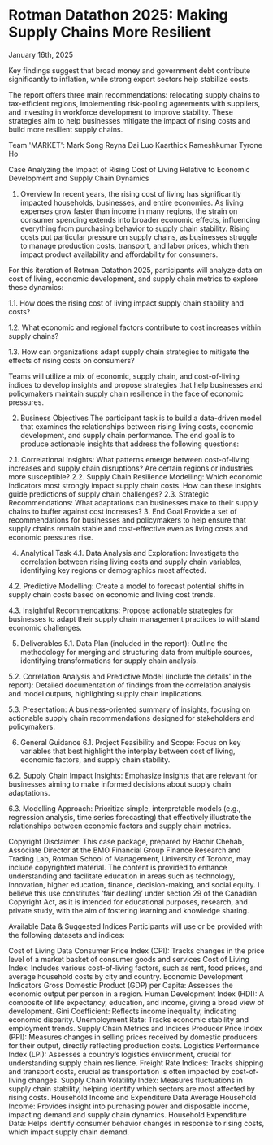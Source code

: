 # Rotman Datathon 2025: Making Supply Chains More Resilient

January 16th, 2025

Key findings suggest that broad money and government debt contribute significantly to inflation, while strong export sectors help stabilize costs.

The report offers three main recommendations: relocating supply chains to tax-efficient regions, implementing risk-pooling agreements with suppliers, and investing in workforce development to improve stability. These strategies aim to help businesses mitigate the impact of rising costs and build more resilient supply chains.

Team 'MARKET':
Mark Song
Reyna Dai Luo
Kaarthick Rameshkumar
Tyrone Ho

Case
Analyzing the Impact of Rising Cost of Living Relative to Economic Development and Supply Chain Dynamics
1. Overview
In recent years, the rising cost of living has significantly impacted households, businesses, and entire economies. As living expenses grow faster than income in many regions, the strain on consumer spending extends into broader economic effects, influencing everything from purchasing behavior to supply chain stability. Rising costs put particular pressure on supply chains, as businesses struggle to manage production costs, transport, and labor prices, which then impact product availability and affordability for consumers.

For this iteration of Rotman Datathon 2025, participants will analyze data on cost of living, economic development, and supply chain metrics to explore these dynamics:

1.1. How does the rising cost of living impact supply chain stability and costs?

1.2. What economic and regional factors contribute to cost increases within supply chains?

1.3. How can organizations adapt supply chain strategies to mitigate the effects of rising costs on consumers?

Teams will utilize a mix of economic, supply chain, and cost-of-living indices to develop insights and propose strategies that help businesses and policymakers maintain supply chain resilience in the face of economic pressures.

2. Business Objectives
The participant task is to build a data-driven model that examines the relationships between rising living costs, economic development, and supply chain performance. The end goal is to produce actionable insights that address the following questions:

2.1. Correlational Insights:
What patterns emerge between cost-of-living increases and supply chain disruptions?
Are certain regions or industries more susceptible?
2.2. Supply Chain Resilience Modelling:
Which economic indicators most strongly impact supply chain costs.
How can these insights guide predictions of supply chain challenges?
2.3. Strategic Recommendations:
What adaptations can businesses make to their supply chains to buffer against cost increases?
3. End Goal
Provide a set of recommendations for businesses and policymakers to help ensure that supply chains remain stable and cost-effective even as living costs and economic pressures rise.

4. Analytical Task
4.1. Data Analysis and Exploration:
Investigate the correlation between rising living costs and supply chain variables, identifying key regions or demographics most affected.

4.2. Predictive Modelling:
Create a model to forecast potential shifts in supply chain costs based on economic and living cost trends.

4.3. Insightful Recommendations:
Propose actionable strategies for businesses to adapt their supply chain management practices to withstand economic challenges.

5. Deliverables
5.1. Data Plan (included in the report):
Outline the methodology for merging and structuring data from multiple sources, identifying transformations for supply chain analysis.

5.2. Correlation Analysis and Predictive Model (include the details' in the report):
Detailed documentation of findings from the correlation analysis and model outputs, highlighting supply chain implications.

5.3. Presentation:
A business-oriented summary of insights, focusing on actionable supply chain recommendations designed for stakeholders and policymakers.

6. General Guidance
6.1. Project Feasibility and Scope:
Focus on key variables that best highlight the interplay between cost of living, economic factors, and supply chain stability.

6.2. Supply Chain Impact Insights:
Emphasize insights that are relevant for businesses aiming to make informed decisions about supply chain adaptations.

6.3. Modelling Approach:
Prioritize simple, interpretable models (e.g., regression analysis, time series forecasting) that effectively illustrate the relationships between economic factors and supply chain metrics.

Copyright Disclaimer: This case package, prepared by Bachir Chehab, Associate Director at the BMO Financial Group Finance Research and Trading Lab, Rotman School of Management, University of Toronto, may include copyrighted material. The content is provided to enhance understanding and facilitate education in areas such as technology, innovation, higher education, finance, decision-making, and social equity. I believe this use constitutes ‘fair dealing’ under section 29 of the Canadian Copyright Act, as it is intended for educational purposes, research, and private study, with the aim of fostering learning and knowledge sharing.

Available Data & Suggested Indices​
Participants will use or be provided with the following datasets and indices:

Cost of Living Data
Consumer Price Index (CPI): Tracks changes in the price level of a market basket of consumer goods and services
Cost of Living Index: Includes various cost-of-living factors, such as rent, food prices, and average household costs by city and country.
Economic Development Indicators
Gross Domestic Product (GDP) per Capita: Assesses the economic output per person in a region.
Human Development Index (HDI): A composite of life expectancy, education, and income, giving a broad view of development.
Gini Coefficient: Reflects income inequality, indicating economic disparity.
Unemployment Rate: Tracks economic stability and employment trends.
Supply Chain Metrics and Indices
Producer Price Index (PPI): Measures changes in selling prices received by domestic producers for their output, directly reflecting production costs.
Logistics Performance Index (LPI): Assesses a country’s logistics environment, crucial for understanding supply chain resilience.
Freight Rate Indices: Tracks shipping and transport costs, crucial as transportation is often impacted by cost-of-living changes.
Supply Chain Volatility Index: Measures fluctuations in supply chain stability, helping identify which sectors are most affected by rising costs.
Household Income and Expenditure Data
Average Household Income: Provides insight into purchasing power and disposable income, impacting demand and supply chain dynamics.
Household Expenditure Data: Helps identify consumer behavior changes in response to rising costs, which impact supply chain demand.



